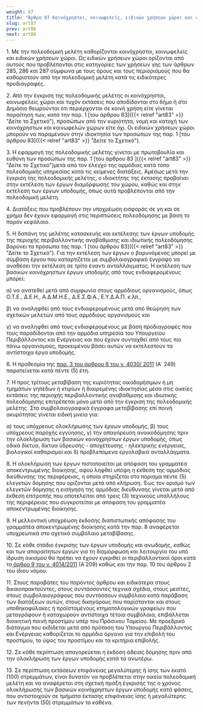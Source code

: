```yaml
---
weight: 87
title: "Άρθρο 87 Κοινόχρηστοι, κοινωφελείς, ειδικών χρήσεων χώροι και έργα υποδομής"
slug: art87
prev: art86
next: art88
---
```


1\. Με την πολεοδομική μελέτη καθορίζονται κοινόχρηστοι, κοινωφελείς και ειδικών χρήσεων χώροι. Ως ειδικών χρήσεων χώροι ορίζονται από αυτούς που προβλέπονται στις κατηγορίες των χρήσεων γης των άρθρων 285, 286 και 287 σύμφωνα με τους όρους και τους περιορισμούς που θα καθοριστούν από την πολεοδομική μελέτη κατά τις ειδικότερες προδιαγραφές.

2\. Από την έγκριση της πολεοδομικής μελέτης οι κοινόχρηστοι, κοινωφελείς χώροι και τυχόν εκτάσεις που αποδίδονται στο δήμο ή στο Δημόσιο θεωρούνται ότι περιέρχονται σε κοινή χρήση είτε γίνεται παραίτηση των, κατά την παρ. 1 [του άρθρου 83]({{< relref "art83" >}} "Δείτε το Σχετικό"), προσώπων από την κυριότητα, νομή και κατοχή των κοινόχρηστων και κοινωφελών χώρων είτε όχι. Οι ειδικών χρήσεων χώροι μπορούν να παραμένουν στην ιδιοκτησία των προσώπων της παρ. 1 [του άρθρου 83]({{< relref "art83" >}} "Δείτε το Σχετικό").

3\. Η εφαρμογή της πολεοδομικής μελέτης γίνεται με πρωτοβουλία και ευθύνη των προσώπων της παρ. 1 [του άρθρου 83 ]({{< relref "art83" >}} "Δείτε το Σχετικό")μετά από τον έλεγχο της αρμόδιας κατά τόπο πολεοδομικής υπηρεσίας κατά τις κείμενες διατάξεις. Αμέσως μετά την έγκριση της πολεοδομικής μελέτης, ο ιδιοκτήτης της έκτασης προβαίνει στην εκτέλεση των έργων διαμόρφωσης του χώρου, καθώς και στην εκτέλεση των έργων υποδομής, όπως αυτά προβλέπονται από την πολεοδομική μελέτη.

4\. Διατάξεις που προβλέπουν την υποχρέωση εισφοράς σε γη και σε χρήμα δεν έχουν εφαρμογή στις περιπτώσεις πολεοδόμησης με βάση το παρόν κεφάλαιο.

5\. Η δαπάνη της μελέτης κατασκευής και εκτέλεσης των έργων υποδομής της περιοχής περιβαλλοντικής αναβάθμισης και ιδιωτικής πολεοδόμησης βαρύνει τα πρόσωπα της παρ. 1 [του άρθρου 83]({{< relref "art83" >}} "Δείτε το Σχετικό"). Για την εκτέλεση των έργων ο βαρυνόμενος μπορεί με σύμβαση έργου που καταρτίζεται με συμβολαιογραφικό έγγραφο να αναθέσει την εκτέλεση σε τρίτο έναντι ανταλλάγματος. Η εκτέλεση των βασικών κοινόχρηστων έργων υποδομής από τους ενδιαφερομένους μπορεί:

α) να ανατεθεί μετά από συμφωνία στους αρμόδιους οργανισμούς, όπως Ο.Τ.Ε., Δ.Ε.Η., Α.Δ.Μ.Η.Ε., Δ.Ε.Σ.Φ.Α., Ε.Υ.Δ.Α.Π. κ.λπ.,

β) να αναληφθεί από τους ενδιαφερομένους μετά από θεώρηση των σχετικών μελετών από τους αρμόδιους οργανισμούς και

γ) να αναληφθεί από τους ενδιαφερομένους με βάση προδιαγραφές που τους παραδίδονται από την αρμόδια υπηρεσία του Υπουργείου Περιβάλλοντος και Ενέργειας και που έχουν συνταχθεί από τους πιο πάνω οργανισμούς, προκειμένου βάσει αυτών να εκτελεστούν τα αντίστοιχα έργα υποδομής.

6\. Η προθεσμία της <a href="https://ia37rg02wpsa01.blob.core.windows.net/fek/01/2011/20110100249.pdf" title="Δείτε το Σχετικό">παρ. 3 του άρθρου 6 του ν. 4030/ 2011</a> (Α΄ 249) παρατείνεται κατά πέντε (5) έτη.

7\. Η προς τρίτους μεταβίβαση της κυριότητας οικοδομήσιμων ή μη τμημάτων γηπέδων ή κτιρίων ή διαιρεμένης ιδιοκτησίας μέσα στις οικείες εκτάσεις της περιοχής περιβαλλοντικής αναβάθμισης και ιδιωτικής πολεοδόμησης επιτρέπεται μόνο μετά από την έγκριση της πολεοδομικής μελέτης. Στα συμβολαιογραφικά έγγραφα μεταβίβασης επί ποινή ακυρότητας γίνεται ειδική μνεία για:

α) τους υπόχρεους ολοκλήρωσης των έργων υποδομής, β) τους υπόχρεους παροχής εγγύησης, γ) την απαγόρευση ανοικοδόμησης πριν την ολοκλήρωση των βασικών κοινόχρηστων έργων υποδομής, όπως οδικά δίκτυα, δίκτυα ύδρευσης - αποχέτευσης - ηλεκτρικής ενέργειας, βιολογικοί καθαρισμοί και δ) προβλεπόμενα εργολαβικά ανταλλάγματα.

8\. Η ολοκλήρωση των έργων πιστοποιείται με απόφαση του γραμματέα αποκεντρωμένης διοίκησης, αφού ληφθεί υπόψη η έκθεση της αρμόδιας διεύθυνσης της περιφέρειας, η οποία στηρίζεται στο πόρισμα πέντε (5) ελεγκτών δόμησης που ορίζονται μετά από κλήρωση. Έως τον ορισμό των ελεγκτών δόμησης η εισήγηση της αρμόδιας διεύθυνσης γίνεται μετά από έκθεση επιτροπής που αποτελείται από τρεις (3) τεχνικούς υπαλλήλους της περιφέρειας που συγκροτείται με απόφαση του γραμματέα αποκεντρωμένης διοίκησης.

9\. Η μελλοντική υποχρέωση έκδοσης διαπιστωτικής απόφασης του γραμματέα αποκεντρωμένης διοίκησης κατά την παρ. 8 αναφέρεται υποχρεωτικά στο σχετικό συμβόλαιο μεταβίβασης.

10\. Σε κάθε στάδιο έγκρισης των έργων υποδομής και ανωδομής, καθώς και των απαραίτητων έργων για τη διαμόρφωση και λειτουργία του υπό ίδρυση οικισμού θα πρέπει να έχουν εγκριθεί οι περιβαλλοντικοί όροι κατά το<a href="https://ia37rg02wpsa01.blob.core.windows.net/fek/01/2011/20110100209.pdf" title="Δείτε το Σχετικό"> άρθρο 9 του ν. 4014/2011</a> (Α΄209) καθώς και την παρ. 10 του άρθρου 2 του ίδιου νόμου.

11\. Στους παραβάτες του παρόντος άρθρου και ειδικότερα στους δικαιοπρακτούντες, στους συντάσσοντες τεχνικά σχέδια, στους μεσίτες, στους συμβολαιογράφους που συντάσσουν συμβόλαιο κατά παράβαση των διατάξεων αυτών, στους δικηγόρους που παρίστανται και στους υποθηκοφύλακες ή προϊσταμένους κτηματολογικών γραφείων που μεταγράφουν ή καταχωρούν αντίστοιχα τέτοια συμβόλαια, επιβάλλεται διοικητική ποινή προστίμου υπέρ του Πράσινου Ταμείου. Με προεδρικό διάταγμα που εκδίδεται μετά από πρόταση του Υπουργού Περιβάλλοντος και Ενέργειας καθορίζεται το αρμόδιο όργανο για την επιβολή του προστίμου, το ύψος του προστίμου και τα κριτήρια επιβολής.

12\. Σε κάθε περίπτωση απαγορεύεται η έκδοση άδειας δόμησης πριν από την ολοκλήρωση των έργων υποδομής κατά τα ανωτέρω.

13\. Σε περίπτωση εκτάσεων επιφάνειας μεγαλύτερης ή ίσης των εκατό (100) στρεμμάτων, είναι δυνατόν να προβλέπεται στην οικεία πολεοδομική μελέτη και να αναφέρεται στη σχετική πράξη έγκρισής της ο χρόνος ολοκλήρωσης των βασικών κοινόχρηστων έργων υποδομής κατά φάσεις, που αντιστοιχούν σε τμήματα έκτασης επιφάνειας ίσης ή μεγαλύτερης των πενήντα (50) στρεμμάτων το καθένα.


